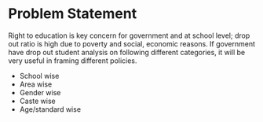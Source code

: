 # Problem Statement

Right to education is key concern for government and at school level; drop out ratio is high due to poverty and social, economic reasons. If government have drop out student analysis on following different categories, it will be very useful in framing different policies. 

- School wise 
- Area wise 
- Gender wise 
- Caste wise 
- Age/standard wise